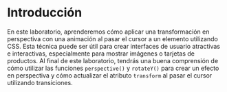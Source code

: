 # Introducción

En este laboratorio, aprenderemos cómo aplicar una transformación en perspectiva con una animación al pasar el cursor a un elemento utilizando CSS. Esta técnica puede ser útil para crear interfaces de usuario atractivas e interactivas, especialmente para mostrar imágenes o tarjetas de productos. Al final de este laboratorio, tendrás una buena comprensión de cómo utilizar las funciones `perspective()` y `rotateY()` para crear un efecto en perspectiva y cómo actualizar el atributo `transform` al pasar el cursor utilizando transiciones.
